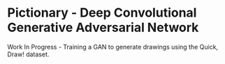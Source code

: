 # Pictionary - Deep Convolutional Generative Adversarial Network
Work In Progress - Training a GAN to generate drawings using the Quick, Draw! dataset.

<p align="center">
  <img src="images/header.png>
</p>
            
